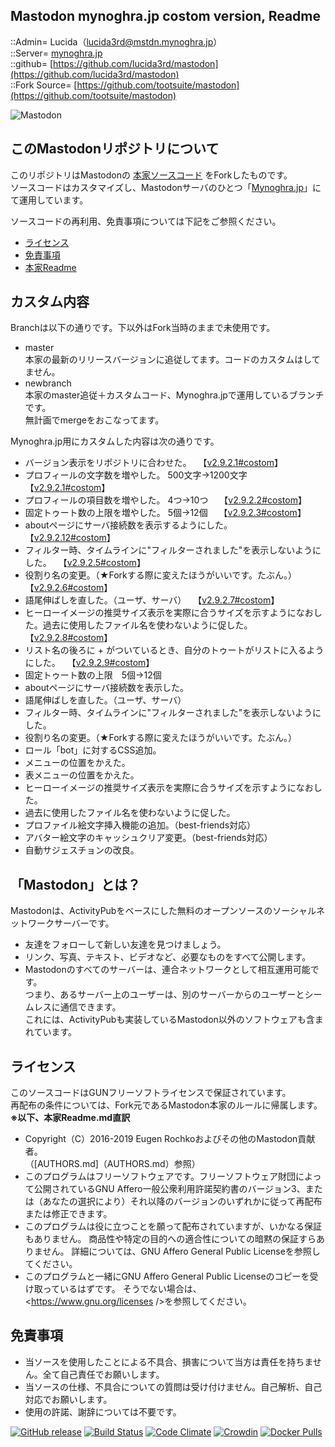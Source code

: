 ## Mastodon mynoghra.jp costom version, Readme
::Admin= Lucida（lucida3rd@mstdn.mynoghra.jp）  
::Server= [mynoghra.jp](https://mstdn.mynoghra.jp/)  
::github= [https://github.com/lucida3rd/mastodon](https://github.com/lucida3rd/mastodon)  
::Fork Source= [https://github.com/tootsuite/mastodon](https://github.com/tootsuite/mastodon)  
  
![Mastodon](https://media.mynoghra.jp/mstdn-backet/web_pocket/mynoghra_mastodon_bnr.jpg)



## このMastodonリポジトリについて
このリポジトリはMastodonの [本家ソースコード](https://github.com/tootsuite/mastodon) をForkしたものです。  
ソースコードはカスタマイズし、Mastodonサーバのひとつ「[Mynoghra.jp](https://mstdn.mynoghra.jp/)」にて運用しています。  
  
ソースコードの再利用、免責事項については下記をご参照ください。  
* [ライセンス](#iLicence)
* [免責事項](#iDisclaimer)
* [本家Readme](https://github.com/tootsuite/mastodon/blob/master/README.md)



## カスタム内容
Branchは以下の通りです。下以外はFork当時のままで未使用です。  
* master  
  本家の最新のリリースバージョンに追従してます。コードのカスタムはしてません。  
* newbranch  
  本家のmaster追従＋カスタムコード、Mynoghra.jpで運用しているブランチです。  
  無計画でmergeをおこなってます。  

Mynoghra.jp用にカスタムした内容は次の通りです。

* バージョン表示をリポジトリに合わせた。　
  【[v2.9.2.1#costom](https://github.com/lucida3rd/mastodon/commit/8c049e58150985eb8fe748cd17e0b35913a8a863)】
* プロフィールの文字数を増やした。 500文字→1200文字　
  【[v2.9.2.1#costom](https://github.com/lucida3rd/mastodon/commit/8c049e58150985eb8fe748cd17e0b35913a8a863)】
* プロフィールの項目数を増やした。 4つ→10つ　
  【[v2.9.2.2#costom](https://github.com/lucida3rd/mastodon/commit/dd38301fe5843a0bfb8a1a1a338e8dbb61b526a7)】
* 固定トゥート数の上限を増やした。 5個→12個　
  【[v2.9.2.3#costom](https://github.com/lucida3rd/mastodon/commit/9bb99b66eb8a98c3870440b10fb72c1979ce7eae)】
* aboutページにサーバ接続数を表示するようにした。　
  【[v2.9.2.12#costom](https://github.com/lucida3rd/mastodon/commit/5b4508b74d12afc1da9eb8ba43056e11451cfa34)】
* フィルター時、タイムラインに"フィルターされました"を表示しないようにした。　
  【[v2.9.2.5#costom](https://github.com/lucida3rd/mastodon/commit/a7ea0307724f02bf5789b583b557cc72b5742536)】
* 役割り名の変更。（★Forkする際に変えたほうがいいです。たぶん。）　
  【[v2.9.2.6#costom](https://github.com/lucida3rd/mastodon/commit/f0385d123f34d2e931557d5300cd1c9573dacff4)】
* 語尾伸ばしを直した。（ユーザ、サーバ）　
  【[v2.9.2.7#costom](https://github.com/lucida3rd/mastodon/commit/ef64fbec2a14a98983dc1b1efe55e6dc57e3e93b)】
* ヒーローイメージの推奨サイズ表示を実際に合うサイズを示すようになおした。過去に使用したファイル名を使わないように促した。　
  【[v2.9.2.8#costom](https://github.com/lucida3rd/mastodon/commit/8c5ec0e861a5610d7925b596e6182d58cf9a827e)】
* リスト名の後ろに + がついているとき、自分のトゥートがリストに入るようにした。　
  【[v2.9.2.9#costom](https://github.com/lucida3rd/mastodon/commit/d0c9d2340d271c436d8eec2eb9b07baf955999c2)】
* 固定トゥート数の上限　5個→12個
* aboutページにサーバ接続数を表示した。
* 語尾伸ばしを直した。（ユーザ、サーバ）
* フィルター時、タイムラインに"フィルターされました"を表示しないようにした。
* 役割り名の変更。（★Forkする際に変えたほうがいいです。たぶん。）
* ロール「bot」に対するCSS追加。
* メニューの位置をかえた。
* 表メニューの位置をかえた。
* ヒーローイメージの推奨サイズ表示を実際に合うサイズを示すようになおした。
* 過去に使用したファイル名を使わないように促した。
* プロファイル絵文字挿入機能の追加。（best-friends対応）
* アバター絵文字のキャッシュクリア変更。（best-friends対応）
* 自動サジェスチョンの改良。



<a id="iWhatsMastodon"></a>
## 「Mastodon」とは？
Mastodonは、ActivityPubをベースにした無料のオープンソースのソーシャルネットワークサーバーです。  
* 友達をフォローして新しい友達を見つけましょう。
* リンク、写真、テキスト、ビデオなど、必要なものをすべて公開します。
* Mastodonのすべてのサーバーは、連合ネットワークとして相互運用可能です。  
  つまり、あるサーバー上のユーザーは、別のサーバーからのユーザーとシームレスに通信できます。  
  これには、ActivityPubも実装しているMastodon以外のソフトウェアも含まれています。  



<a id="iLicence"></a>
## ライセンス
このソースコードはGUNフリーソフトライセンスで保証されています。  
再配布の条件については、Fork元であるMastodon本家のルールに帰属します。  
**※以下、本家Readme.md直訳**  
  
* Copyright（C）2016-2019 Eugen Rochkoおよびその他のMastodon貢献者。  
  （[AUTHORS.md]（AUTHORS.md）参照）
* このプログラムはフリーソフトウェアです。フリーソフトウェア財団によって公開されているGNU Affero一般公衆利用許諾契約書のバージョン3、または（あなたの選択により）それ以降のバージョンのいずれかに従って再配布または修正できます。  
* このプログラムは役に立つことを願って配布されていますが、いかなる保証もありません。 商品性や特定の目的への適合性についての暗黙の保証すらありません。 詳細については、GNU Affero General Public Licenseを参照してください。  
* このプログラムと一緒にGNU Affero General Public Licenseのコピーを受け取っているはずです。 そうでない場合は、<https://www.gnu.org/licenses />を参照してください。  



<a id="iDisclaimer"></a>
## 免責事項
* 当ソースを使用したことによる不具合、損害について当方は責任を持ちません。全て自己責任でお願いします。
* 当ソースの仕様、不具合についての質問は受け付けません。自己解析、自己対応でお願いします。
* 使用の許諾、謝辞については不要です。


[![GitHub release](https://img.shields.io/github/release/tootsuite/mastodon.svg)][releases]
[![Build Status](https://img.shields.io/circleci/project/github/tootsuite/mastodon.svg)][circleci]
[![Code Climate](https://img.shields.io/codeclimate/maintainability/tootsuite/mastodon.svg)][code_climate]
[![Crowdin](https://d322cqt584bo4o.cloudfront.net/mastodon/localized.svg)][crowdin]
[![Docker Pulls](https://img.shields.io/docker/pulls/tootsuite/mastodon.svg)][docker]

[releases]: https://github.com/tootsuite/mastodon/releases
[circleci]: https://circleci.com/gh/tootsuite/mastodon
[code_climate]: https://codeclimate.com/github/tootsuite/mastodon
[crowdin]: https://crowdin.com/project/mastodon
[docker]: https://hub.docker.com/r/tootsuite/mastodon/

